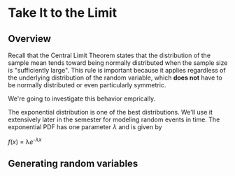 # Take It to the Limit

## Overview

Recall that the Central Limit Theorem states that the distribution of the sample mean tends toward being normally distributed when the sample size is "sufficiently large". This rule is important because it applies regardless of the underlying distribution of the random variable, which **does not** have to be normally distributed or even particularly symmetric.

We're going to investigate this behavior emprically.

The exponential distribution is one of the best distributions. We'll use it extensively later in the semester for modeling random events in time. The exponential PDF has one parameter *λ* and is given by

*f*(*x*) = λ*e*<sup>-*λx*</sup> 




## Generating random variables
